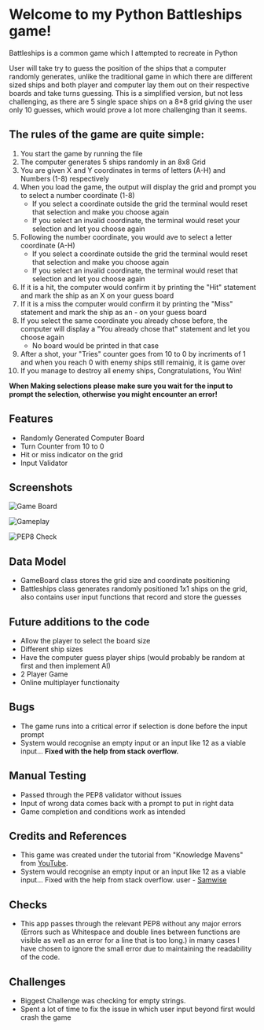 # Welcome to my Python Battleships game!
Battleships is a common game which I attempted to recreate in Python 

User will take try to guess the position of the ships that a computer randomly generates, unlike the traditional game in which there are different sized ships and both player and computer lay them out on their respective boards and take turns guessing. 
This is a simplified version, but not less challenging, as there are 5 single space ships on a 8*8 grid giving the user only 10 guesses, which would prove a lot more challenging than it seems.
## The rules of the game are quite simple:
1. You start the game by running the file
2. The computer generates 5 ships randomly in an 8x8 Grid
3. You are given X and Y coordinates in terms of letters (A-H) and Numbers (1-8) respectively
4. When you load the game, the output will display the grid and prompt you to select a number coordinate (1-8)
    * If you select a coordinate outside the grid the terminal would reset that selection and make you choose again
    * If you select an invalid coordinate, the terminal would reset your selection and let you choose again
5. Following the number coordinate, you would ave to select a letter coordinate (A-H)
    *  If you select a coordinate outside the grid the terminal would reset that selection and make you choose again
    * If you select an invalid coordinate, the terminal would reset that selection and let you choose again
6. If it is a hit, the computer would confirm it by printing the "Hit" statement and mark the ship as an X on your guess board
7. If it is a miss the computer would confirm it by printing the "Miss" statement and mark the ship as an - on your guess board
8. If you select the same coordinate you already chose before, the computer will display a "You already chose that" statement and let you choose again
    * No board would be printed in that case
9. After a shot, your "Tries" counter goes from 10 to 0 by incriments of 1 and when you reach 0 with enemy ships still remainig, it is game over
10. If you manage to destroy all enemy ships, Congratulations, You Win!

__When Making selections please make sure you wait for the input to prompt the selection, otherwise you might encounter an error!__

## Features
* Randomly Generated Computer Board
* Turn Counter from 10 to 0
* Hit or miss indicator on the grid
* Input Validator 

## Screenshots 
![Game Board](../battleships/screenshots/Screenshot%202022-11-13%20233457.png)
<br/>

![Gameplay](../battleships/screenshots/Screenshot%202022-11-13%20233525.png)
<br/>

![PEP8 Check](../battleships/screenshots/Screenshot%202022-11-13%20223355.png)

## Data Model
* GameBoard class stores the grid size and coordinate positioning
* Battleships class generates randomly positioned 1x1 ships on the grid, also contains user input functions that record and store the guesses 

## Future additions to the code
* Allow the player to select the board size
* Different ship sizes
* Have the computer guess player ships (would probably be random at first and then implement AI)
* 2 Player Game
* Online multiplayer functionaity

## Bugs 
* The game runs into a critical error if selection is done before the input prompt
* System would recognise an empty input or an input like 12 as a viable input... __Fixed with the help from stack overflow.__

## Manual Testing
* Passed through the PEP8 validator without issues
* Input of wrong data comes back with a prompt to put in right data 
* Game completion and conditions work as intended


## Credits and References
* This game was created under the tutorial from "Knowledge Mavens" from [YouTube](https://www.youtube.com/watch?v=alJH_c9t4zw).
* System would recognise an empty input or an input like 12 as a viable input... Fixed with the help from stack overflow. user - [Samwise](https://stackoverflow.com/users/3799759/samwise)

## Checks
* This app passes through the relevant PEP8 without any major errors (Errors such as Whitespace and double lines between functions are visible as well as an error for a line that is too long.) in many cases I have chosen to ignore the small error due to maintaining the readability of the code.

## Challenges
* Biggest Challenge was checking  for empty strings. 
* Spent a lot of time to fix the issue in which user input beyond first would crash the game
